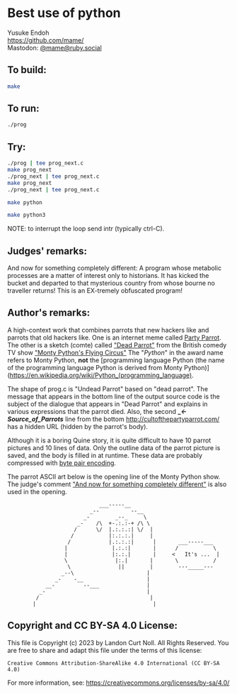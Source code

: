 # Best use of python

Yusuke Endoh  
<https://github.com/mame/>  
Mastodon: [@mame@ruby.social](https://ruby.social/@mame)  

## To build:

```sh
make
```

## To run:

```sh
./prog
```

## Try:

```sh
./prog | tee prog_next.c
make prog_next
./prog_next | tee prog_next.c
make prog_next
./prog_next | tee prog_next.c

make python

make python3
```

NOTE: to interrupt the loop send intr (typically ctrl-C).

## Judges' remarks:

And now for something completely different: A program whose metabolic
processes are a matter of interest only to historians. It has kicked the bucket
and departed to that mysterious country from whose bourne no traveller returns!
This is an EX-tremely obfuscated program!

## Author's remarks:


A high-context work that combines parrots that new hackers like and parrots that
old hackers like. One is an internet meme called [Party
Parrot](https://cultofthepartyparrot.com). The other is a
sketch (comte) called ["Dead
Parrot"](https://en.wikipedia.org/wiki/Dead_Parrot_sketch) from the British
comedy TV show ["Monty Python's Flying Circus"](https://en.wikipedia.org/wiki/Monty_Python%27s_Flying_Circus)
The "_Python_" in the award name refers to Monty Python, **not** the
[programming language Python (the name of the programming language Python is
derived from Monty
Python)](https://en.wikipedia.org/wiki/Python_(programming_language).


The shape of prog.c is "Undead Parrot" based on "dead parrot". The message that
appears in the bottom line of the output source code is the subject of the
dialogue that appears in "Dead Parrot" and explains in various expressions that
the parrot died. Also, the second **__<-_Source_of_Parrots__** line from the bottom
<http://cultofthepartyparrot.com/> has a hidden URL (hidden by the parrot's body).

Although it is a boring Quine story, it is quite difficult to have 10 parrot
pictures and 10 lines of data. Only the outline data of the parrot picture is
saved, and the body is filled in at runtime. These data are probably compressed
with [byte pair encoding](https://en.wikipedia.org/wiki/Byte_pair_encoding).

The parrot ASCII art below is the opening line of the Monty Python show. The judge's
comment ["And now for something completely
different"](https://en.wikipedia.org/wiki/And_Now_for_Something_Completely_Different) is also used in the
opening.

```
                             ___-----__
                          _--          --__
                        _-        _--_     \
                      _-    /\  +-.:.:-+ /\ \
                     /      \/  |.:.:.:| \/  |
                    /           |:.:.:.|     |
                   /            |.:.:.:|      |       ___-----___
                  |              |.:.:|       |      /           \
                  |              |:.:.|       |     <   It's ...  |
                  \               |:.|       |       \           /
                   \               ||        |        ---_____---
                 _--\                       |
               _-    -__                    |
            __-         --___               |
          _-                                |
         /                                   |
        |                                     |
```

## Copyright and CC BY-SA 4.0 License:

This file is Copyright (c) 2023 by Landon Curt Noll.  All Rights Reserved.
You are free to share and adapt this file under the terms of this license:

    Creative Commons Attribution-ShareAlike 4.0 International (CC BY-SA 4.0)

For more information, see: https://creativecommons.org/licenses/by-sa/4.0/
